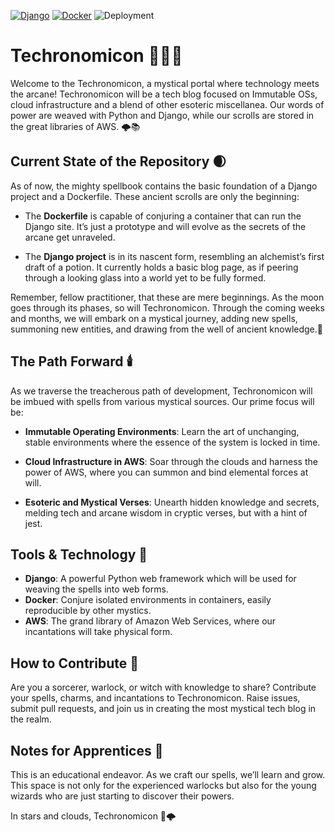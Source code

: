 [![Django](https://img.shields.io/badge/Django-Web%20Framework-092E20?logo=django&logoColor=white&labelColor=092E20&color=white)](https://www.djangoproject.com/) [![Docker](https://img.shields.io/badge/Docker-Containerisation-2496ED?logo=docker&logoColor=white&labelColor=2496ED&color=white)](https://www.docker.com/) ![Deployment](https://github.com/lukejcollins/techronomicon/actions/workflows/pr-build-push.yml/badge.svg)




# Techronomicon 🧙‍♂️🔮

Welcome to the Techronomicon, a mystical portal where technology meets the arcane! Techronomicon will be a tech blog focused on Immutable OSs, cloud infrastructure and a blend of other esoteric miscellanea. Our words of power are weaved with Python and Django, while our scrolls are stored in the great libraries of AWS. 🌩️📚

## Current State of the Repository 🌒

As of now, the mighty spellbook contains the basic foundation of a Django project and a Dockerfile. These ancient scrolls are only the beginning:

- The **Dockerfile** is capable of conjuring a container that can run the Django site. It’s just a prototype and will evolve as the secrets of the arcane get unraveled.
  
- The **Django project** is in its nascent form, resembling an alchemist’s first draft of a potion. It currently holds a basic blog page, as if peering through a looking glass into a world yet to be fully formed. 

Remember, fellow practitioner, that these are mere beginnings. As the moon goes through its phases, so will Techronomicon. Through the coming weeks and months, we will embark on a mystical journey, adding new spells, summoning new entities, and drawing from the well of ancient knowledge.🌟

## The Path Forward 🕯️

As we traverse the treacherous path of development, Techronomicon will be imbued with spells from various mystical sources. Our prime focus will be:

- **Immutable Operating Environments**: Learn the art of unchanging, stable environments where the essence of the system is locked in time.

- **Cloud Infrastructure in AWS**: Soar through the clouds and harness the power of AWS, where you can summon and bind elemental forces at will.

- **Esoteric and Mystical Verses**: Unearth hidden knowledge and secrets, melding tech and arcane wisdom in cryptic verses, but with a hint of jest.

## Tools & Technology 🧰

- **Django**: A powerful Python web framework which will be used for weaving the spells into web forms.
- **Docker**: Conjure isolated environments in containers, easily reproducible by other mystics.
- **AWS**: The grand library of Amazon Web Services, where our incantations will take physical form.

## How to Contribute 🤝

Are you a sorcerer, warlock, or witch with knowledge to share? Contribute your spells, charms, and incantations to Techronomicon. Raise issues, submit pull requests, and join us in creating the most mystical tech blog in the realm.

## Notes for Apprentices 📜

This is an educational endeavor. As we craft our spells, we’ll learn and grow. This space is not only for the experienced warlocks but also for the young wizards who are just starting to discover their powers.

In stars and clouds,
Techronomicon 🧙🌩️
